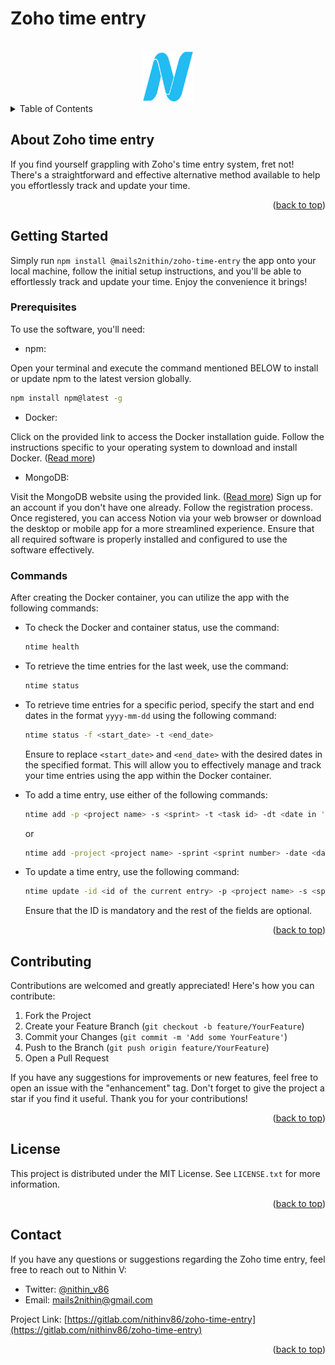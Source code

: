 # Zoho time entry

<a name="readme-top"></a>

<!-- PROJECT LOGO -->
<br />
<div align="center">
  <a href="https://gitlab.com/nithinv86/zoho-time-entry">
    <img src="./favicon.png" alt="Logo" width="80" height="80">
  </a>
</div>

<!-- TABLE OF CONTENTS -->
<details>
  <summary>Table of Contents</summary>
  <ol>
    <li>
      <a href="#about-the-project">About </a>
    </li>
    <li>
      <a href="#getting-started">Getting Started</a>
      <ul>
        <li><a href="#prerequisites">Prerequisites</a></li>
        <!-- <li><a href="#installation">Installation</a></li> -->
        <li><a href="#commands">Commands</a></li>
      </ul>
    </li>
    <li><a href="#contributing">Contributing</a></li>
    <li><a href="#license">License</a></li>
    <li><a href="#contact">Contact</a></li>
  </ol>
</details>

<!-- ABOUT THE PROJECT -->

## About Zoho time entry

If you find yourself grappling with Zoho's time entry system, fret not! There's a straightforward and effective alternative method available to help you effortlessly track and update your time.

<p align="right">(<a href="#readme-top">back to top</a>)</p>

<!-- GETTING STARTED -->

## Getting Started

Simply run `npm install @mails2nithin/zoho-time-entry` the app onto your local machine, follow the initial setup instructions, and you'll be able to effortlessly track and update your time. Enjoy the convenience it brings!

### Prerequisites

To use the software, you'll need:

- npm:

Open your terminal and execute the command mentioned BELOW to install or update npm to the latest version globally.

```sh
npm install npm@latest -g
```

- Docker:

Click on the provided link to access the Docker installation guide. Follow the instructions specific to your operating system to download and install Docker. ([Read more](https://docs.docker.com/engine/install/))

- MongoDB:

Visit the MongoDB website using the provided link. ([Read more](https://www.mongodb.com/))
Sign up for an account if you don't have one already. Follow the registration process.
Once registered, you can access Notion via your web browser or download the desktop or mobile app for a more streamlined experience.
Ensure that all required software is properly installed and configured to use the software effectively.

### Commands

After creating the Docker container, you can utilize the app with the following commands:

- To check the Docker and container status, use the command:

  ```sh
  ntime health
  ```

- To retrieve the time entries for the last week, use the command:

  ```sh
  ntime status
  ```

- To retrieve time entries for a specific period, specify the start and end dates in the format `yyyy-mm-dd` using the following command:

  ```sh
  ntime status -f <start_date> -t <end_date>
  ```

  Ensure to replace `<start_date>` and `<end_date>` with the desired dates in the specified format. This will allow you to effectively manage and track your time entries using the app within the Docker container.

- To add a time entry, use either of the following commands:

  ```sh
  ntime add -p <project name> -s <sprint> -t <task id> -dt <date in 'yyyy-mm-dd' format> -w <short description> -du <duration in minutes> -r <comments>
  ```

  or

  ```sh
  ntime add -project <project name> -sprint <sprint number> -date <date in 'yyyy-mm-dd' format> -task <task id> -work <short description> -duration <duration in minutes> -remarks <comments>
  ```

- To update a time entry, use the following command:

  ```sh
  ntime update -id <id of the current entry> -p <project name> -s <sprint> -t <task id> -dt <date in 'yyyy-mm-dd' format> -w <short description> -du <duration in minutes> -r <comments>
  ```

  Ensure that the ID is mandatory and the rest of the fields are optional.

<p align="right">(<a href="#readme-top">back to top</a>)</p>

<!-- CONTRIBUTING -->

## Contributing

Contributions are welcomed and greatly appreciated! Here's how you can contribute:

1. Fork the Project
2. Create your Feature Branch (`git checkout -b feature/YourFeature`)
3. Commit your Changes (`git commit -m 'Add some YourFeature'`)
4. Push to the Branch (`git push origin feature/YourFeature`)
5. Open a Pull Request

If you have any suggestions for improvements or new features, feel free to open an issue with the "enhancement" tag. Don't forget to give the project a star if you find it useful. Thank you for your contributions!

<p align="right">(<a href="#readme-top">back to top</a>)</p>

<!-- LICENSE -->

## License

This project is distributed under the MIT License. See `LICENSE.txt` for more information.

<p align="right">(<a href="#readme-top">back to top</a>)</p>

<!-- CONTACT -->

## Contact

If you have any questions or suggestions regarding the Zoho time entry, feel free to reach out to Nithin V:

- Twitter: [@nithin_v86](https://twitter.com/Nithin_V86)
- Email: mails2nithin@gmail.com

Project Link: [https://gitlab.com/nithinv86/zoho-time-entry](https://gitlab.com/nithinv86/zoho-time-entry)

<p align="right">(<a href="#readme-top">back to top</a>)</p>
